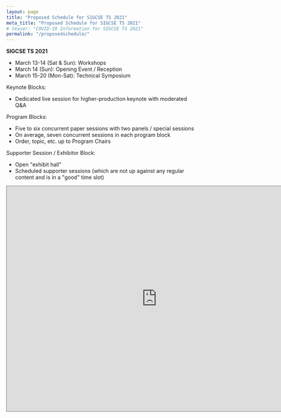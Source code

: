 ```yaml
---
layout: page
title: "Proposed Schedule for SIGCSE TS 2021"
meta_title: "Proposed Schedule for SIGCSE TS 2021"
# teaser: "COVID-19 Information for SIGCSE TS 2021"
permalink: "/proposedschedule/"
---
```


__SIGCSE TS 2021__

* March 13-14 (Sat & Sun): Workshops
* March 14 (Sun): Opening Event / Reception
* March 15-20 (Mon-Sat): Technical Symposium

Keynote Blocks:
* Dedicated live session for higher-production keynote with moderated Q&A

Program Blocks:
* Five to six concurrent paper sessions with two panels / special sessions 
* On average, seven concurrent sessions in each program block
* Order, topic, etc. up to Program Chairs

Supporter Session / Exhibitor Block:
* Open "exhibit hall"
* Scheduled supporter sessions (which are not up against any regular content and is in a "good" time slot)

<iframe src="https://calendar.google.com/calendar/embed?height=600&amp;wkst=1&amp;bgcolor=%23ffffff&amp;ctz=America%2FNew_York&amp;src=Y2kyOXF1OGlsMWozMWc4bnFibG91bXJsc2tAZ3JvdXAuY2FsZW5kYXIuZ29vZ2xlLmNvbQ&amp;color=%233F51B5&amp;mode=WEEK" style="border:solid 1px #777" width="800" height="600" frameborder="0" scrolling="no"></iframe>
